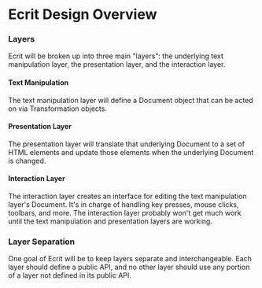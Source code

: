 Ecrit Design Overview
=====================
### Layers
Ecrit will be broken up into three main "layers": the underlying text manipulation layer, the presentation layer, and the interaction layer.

#### Text Manipulation
The text manipulation layer will define a Document object that can be acted on via Transformation objects.

#### Presentation Layer
The presentation layer will translate that underlying Document to a set of HTML elements and update those elements when the underlying Document is changed.

#### Interaction Layer
The interaction layer creates an interface for editing the text manipulation layer's Document. It's in charge of handling key presses, mouse clicks, toolbars, and more. The interaction layer probably won't get much work until the text manipulation and presentation layers are working.

### Layer Separation
One goal of Ecrit will be to keep layers separate and interchangeable. Each layer should define a public API, and no other layer should use any portion of a layer not defined in its public API.